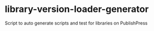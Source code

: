 # library-version-loader-generator
Script to auto generate scripts and test for libraries on PublishPress
